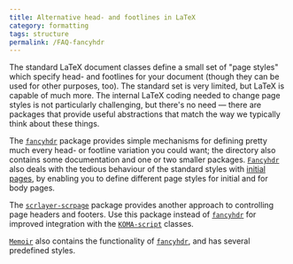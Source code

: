 ```yaml
---
title: Alternative head- and footlines in LaTeX
category: formatting
tags: structure
permalink: /FAQ-fancyhdr
---
```


The standard LaTeX document classes define a small set of "page
styles" which specify head- and footlines for your document (though
they can be used for other purposes, too).  The standard set is very
limited, but LaTeX is capable of much more.  The internal
LaTeX coding needed to change page styles is not particularly
challenging, but there's no need&nbsp;&mdash; there are packages that provide
useful abstractions that match the way we typically think about these
things.

The [`fancyhdr`](https://ctan.org/pkg/fancyhdr) package provides
simple mechanisms for defining pretty much every head- or footline
variation you could want; the directory also contains some
documentation and one or two smaller packages.  [`Fancyhdr`](https://ctan.org/pkg/Fancyhdr) 
also deals with the tedious behaviour of the standard styles with
[initial pages](FAQ-nopageno), by enabling you to define
different page styles for initial and for body pages.

The [`scrlayer-scrpage`](https://ctan.org/pkg/scrlayer-scrpage)
package provides another approach to controlling page headers
and footers.  Use this package instead of [`fancyhdr`](https://ctan.org/pkg/fancyhdr)
for improved integration with the [`KOMA-script`](https://ctan.org/pkg/koma-script) classes.

[`Memoir`](https://ctan.org/pkg/Memoir) also contains the functionality of [`fancyhdr`](https://ctan.org/pkg/fancyhdr),
and has several predefined styles.
